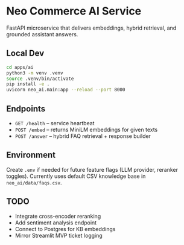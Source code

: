 # Neo Commerce AI Service

FastAPI microservice that delivers embeddings, hybrid retrieval, and grounded assistant answers.

## Local Dev
```bash
cd apps/ai
python3 -m venv .venv
source .venv/bin/activate
pip install -e .
uvicorn neo_ai.main:app --reload --port 8000
```

## Endpoints
- `GET /health` – service heartbeat
- `POST /embed` – returns MiniLM embeddings for given texts
- `POST /answer` – hybrid FAQ retrieval + response builder

## Environment
Create `.env` if needed for future feature flags (LLM provider, reranker toggles). Currently uses default CSV knowledge base in `neo_ai/data/faqs.csv`.

## TODO
- Integrate cross-encoder reranking
- Add sentiment analysis endpoint
- Connect to Postgres for KB embeddings
- Mirror Streamlit MVP ticket logging
